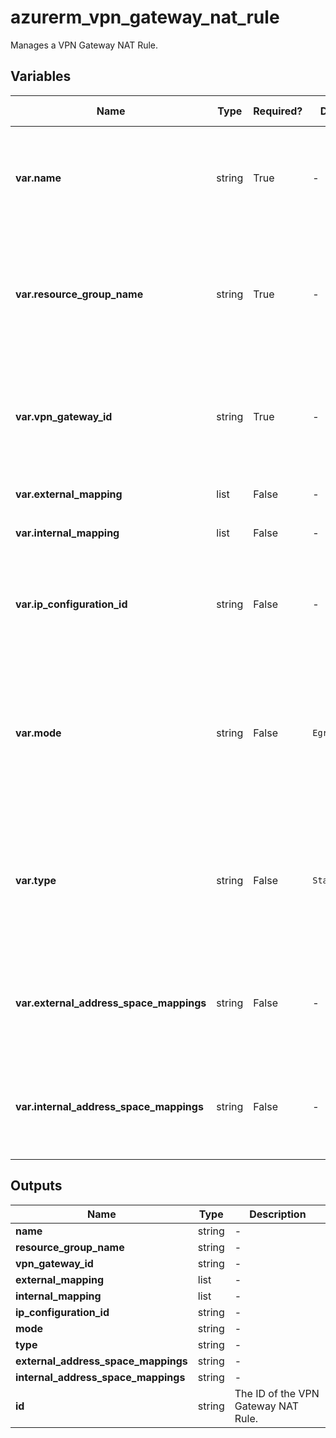 # azurerm_vpn_gateway_nat_rule

Manages a VPN Gateway NAT Rule.

## Variables

| Name | Type | Required? |  Default  |  possible values |  Description |
| ---- | ---- | --------- |  ----------- | ----------- | ----------- |
| **var.name** | string | True | -  |  -  |  The name which should be used for this VPN Gateway NAT Rule. Changing this forces a new resource to be created. | 
| **var.resource_group_name** | string | True | -  |  -  |  The Name of the Resource Group in which this VPN Gateway NAT Rule should be created. Changing this forces a new resource to be created. | 
| **var.vpn_gateway_id** | string | True | -  |  -  |  The ID of the VPN Gateway that this VPN Gateway NAT Rule belongs to. Changing this forces a new resource to be created. | 
| **var.external_mapping** | list | False | -  |  -  |  One or more `external_mapping` blocks. | 
| **var.internal_mapping** | list | False | -  |  -  |  One or more `internal_mapping` blocks. | 
| **var.ip_configuration_id** | string | False | -  |  `Instance0`, `Instance1`  |  The ID of the IP Configuration this VPN Gateway NAT Rule applies to. Possible values are `Instance0` and `Instance1`. | 
| **var.mode** | string | False | `EgressSnat`  |  `EgressSnat`, `IngressSnat`  |  The source NAT direction of the VPN NAT. Possible values are `EgressSnat` and `IngressSnat`. Defaults to `EgressSnat`. Changing this forces a new resource to be created. | 
| **var.type** | string | False | `Static`  |  `Dynamic`, `Static`  |  The type of the VPN Gateway NAT Rule. Possible values are `Dynamic` and `Static`. Defaults to `Static`. Changing this forces a new resource to be created. | 
| **var.external_address_space_mappings** | string | False | -  |  -  |  (Deprecated) A list of CIDR Ranges which are used for external mapping of the VPN Gateway NAT Rule. | 
| **var.internal_address_space_mappings** | string | False | -  |  -  |  (Deprecated) A list of CIDR Ranges which are used for internal mapping of the VPN Gateway NAT Rule. | 



## Outputs

| Name | Type | Description |
| ---- | ---- | --------- | 
| **name** | string  | - | 
| **resource_group_name** | string  | - | 
| **vpn_gateway_id** | string  | - | 
| **external_mapping** | list  | - | 
| **internal_mapping** | list  | - | 
| **ip_configuration_id** | string  | - | 
| **mode** | string  | - | 
| **type** | string  | - | 
| **external_address_space_mappings** | string  | - | 
| **internal_address_space_mappings** | string  | - | 
| **id** | string  | The ID of the VPN Gateway NAT Rule. | 